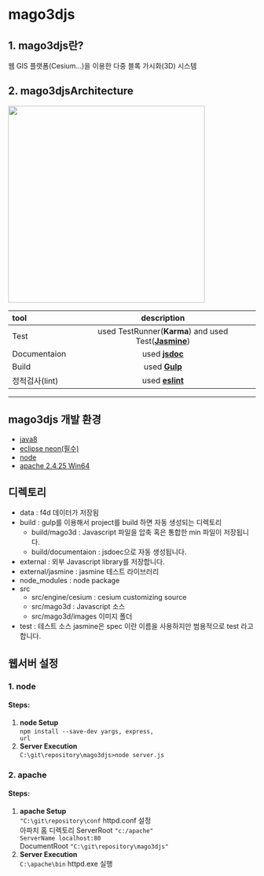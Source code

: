 # mago3djs

## 1. mago3djs란?
웹 GIS 플랫폼(Cesium...)을 이용한 다중 블록 가시화(3D) 시스템

## 2. mago3djsArchitecture

<img src ="http://i.imgur.com/CMJ0fKA.png" width = 400>

| tool | description |
| :------------ | :-----------:
| Test     | used TestRunner(**Karma**) and used Test([**Jasmine**](https://github.com/Gaia3D/mago3djs/wiki/Test))         
| Documentaion    | used [**jsdoc**](https://github.com/Gaia3D/mago3djs/wiki/jsdoc)    
| Build     | used [**Gulp**](https://github.com/Gaia3D/mago3djs/wiki/Build)  |
| 정적검사(lint) | used [**eslint**]() |


-----------

## mago3djs 개발 환경
 - [java8](http://www.oracle.com/technetwork/java/javase/downloads/index.html )
 - [eclipse neon(필수)](https://www.eclipse.org/downloads/eclipse-packages/)
 - [node](https://nodejs.org/ko/download/)
 - [apache 2.4.25 Win64](https://www.apachelounge.com/download/)

## 디렉토리
- data : f4d 데이터가 저장됨
- build : gulp를 이용해서 project를 build 하면 자동 생성되는 디렉토리
  - build/mago3d : Javascript 파일을 압축 혹은 통합한 min 파일이 저장됩니다.
  - build/documentaion : jsdoec으로 자동 생성됩니다.
- external : 외부 Javascript library를 저장합니다.
 - external/jasmine : jasmine 테스트 라이브러리
- node_modules : node package
- src
  - src/engine/cesium : cesium customizing source
  - src/mago3d : Javascript 소스
  - src/mago3d/images 이미지 폴더
- test : 테스트 소스 jasmine은 spec 이란 이름을 사용하지만 범용적으로 test 라고합니다.



## 웹서버 설정
### 1. node
#### Steps:
1. <b> node Setup</b> <br>
<code>npm install --save-dev yargs, express, url</code><br>
2. <b>Server Execution </b>  
<code>C:\git\repository\mago3djs>node server.js</code>

### 2. apache

#### Steps:
1. <b> apache Setup</b> <br>
<code>"C:\git\repository\conf</code> httpd.conf 설정<br>
아파치 홈 디렉토리 ServerRoot <code>"c:/apache"
ServerName localhost:80</code><br>
DocumentRoot <code>"C:\git\repository\mago3djs"</code>
2. <b>Server Execution</b><br>
<code>C:\apache\bin</code> httpd.exe 실행
